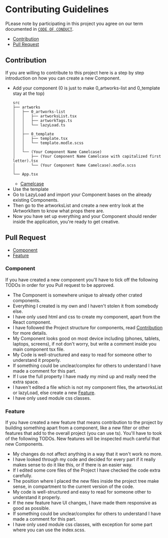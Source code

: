 # Contributing Guidelines

PLease note by participating in this project you agree on our term documented
in [`CODE OF CONDUCT`](CODE_OF_CONDUCT.md).

- [Contribution](#contribution)
- [Pull Request](#pull-request)

## Contribution

If you are willing to contribute to this project here is a step by step introduction on how you can create a new
Component.

- Add your component (0 is just to make 0_artworks-list and 0_template stay at the top)
  ```
  src
  ├── artworks
  │   ├── 0_artworks-list
  │   │   ├── artworksList.tsx
  │   │   ├── artworkTags.ts
  │   │   └── lazyLoad.ts
  │   │
  │   ├── 0_template
  │   │   ├── template.tsx
  │   │   └── template.modle.scss
  │   │
  │   └── (Your Component Name Camelcase)
  │       ├── (Your Component Name Camelcase with capitalized first letter).tsx
  │       └── (Your Component Name Camelcase).modle.scss
  │
  └── App.tsx
  ```
  - [Camelcase](https://developer.mozilla.org/en-US/docs/Glossary/Camel_case)
- Use the template
- Go to LazyLoad and import your Component bases on the already existing Components.
- Then go to the artworksList and create a new entry look at the IArtworkItem to know what props there are.
- Now you have set up everything and your Component should render inside the application, you're ready to get creative.

## Pull Request

- [Component](#component)
- [Feature](#feature)

### Component

If you have created a new component you'll have to tick off the following TODOs in order for you Pull request to be
approved.

- The Component is somewhere unique to already other crated components.
- Everything I created is my own and I haven't stolen it from somebody else.
- I have only used html and css to create my component, apart from the React component.
- I have followed the Project structure for components, read [Contribution](#contribution) for more details.
- My Component looks good on most device including (phones, tablets, laptops, screens), if not don't worry, but write a
  comment inside you main component tsx file.
- My Code is well-structured and easy to read for someone other to understand it properly.
- If something could be unclear/complex for others to understand I have made a comment for this part.
- If I use the full property I have mady my mind up and really need the extra space.
- I haven't edited a file which is not my component files, the artworksList or lazyLoad, else create a new [Feature](#feature).
- I have only used module css classes.

### Feature

If you have created a new feature that means contribution to the project by building something apart from a component,
like a new filter or other features that add to the overall project (you can use ts). You'll have to took of the
following TODOs.
New features will be inspected much careful that new Components.

- My changes do not affect anything in a way that it won't work no more.
- I have looked through my code and decided for every part if it really makes sense to do it like this, or if there is
  an easier way.
- If I edited some core files of the Project I have checked the code extra carefully.
- The position where I placed the new files inside the project tree make sense, in compartment to the current version of
  the code.
- My code is well-structured and easy to read for someone other to understand it properly.
- If the new feature have UI changes, I have made them responsive as good as possible.
- If something could be unclear/complex for others to understand I have made a comment for this part.
- I have only used module css classes, with exception for some part where you can use the index.scss.
